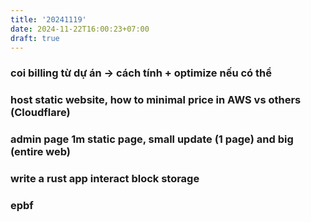 ```yaml
---
title: '20241119'
date: 2024-11-22T16:00:23+07:00
draft: true
---
```


### coi billing từ dự án -> cách tính + optimize nếu có thể

### host static website, how to minimal price in AWS vs others (Cloudflare)

### admin page 1m static page, small update (1 page) and big (entire web)

### write a rust app interact block storage

### epbf